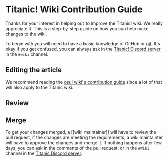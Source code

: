 # Titanic! Wiki Contribution Guide

Thanks for your interest in helping out to improve the Titanic! wiki. We really appreciate it.
This is a step-by-step guide on how you can help make changes to the wiki.

To begin with you will need to have a basic knowledge of GitHub or [git](https://git-scm.com/). It's okay if you get confused, you can always ask in the [Titanic! Discord server](https://discord.gg/qupv72e7YH) in the `#wiki` channel.

## Editing the article

We recommend reading the [osu! wiki's contribution guide](https://osu.ppy.sh/wiki/en/osu!_wiki/Contribution_guide) since a lot of that will also apply to the Titanic wiki.

## Review

## Merge 

To get your changes merged, a [[wiki maintainer]] will have to review the pull request, if the changes are meeting the requirements, a wiki maintainter will have to approve the changes and merge it. If nothing happens after few days, you can ask in the comments of the pull request, or in the `#Wiki` channel in the [Titanic Discord server](https://discord.gg/vxWCkXcARq).

